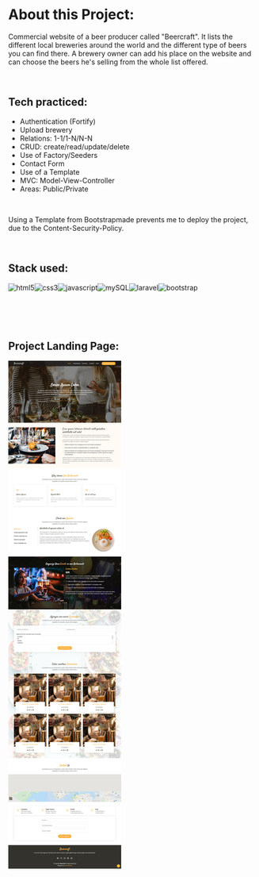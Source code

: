 
# About this Project:

Commercial website of a beer producer called "Beercraft". It lists the different local breweries around the world and the different type of beers you can find there. A brewery owner can add his place on the website and can choose the beers he's selling from the whole list offered.

<br>

## Tech practiced:

   - Authentication (Fortify)                      
   - Upload brewery
   - Relations: 1-1/1-N/N-N
   - CRUD: create/read/update/delete
   - Use of Factory/Seeders
   - Contact Form
   - Use of a Template
   - MVC: Model-View-Controller
   - Areas: Public/Private 

<br>

Using a Template from Bootstrapmade prevents me to deploy the project, due to the Content-Security-Policy.
 
 <br>
 
 ## Stack used:
 
<img align="left" alt="html5" src="https://img.shields.io/badge/-HTML-F64A1D?&style=for-the-badge&logo=html5&logoColor=white" />
<img align="left" alt="css3" src="https://img.shields.io/badge/-CSS-2962E9?&style=for-the-badge&logo=css3&logoColor=white" />
<img align="left" alt="javascript" src="https://img.shields.io/badge/-JAVASCRIPT-D89606?&style=for-the-badge&logo=javascript&logoColor=white" />
<img align="left" alt="mySQL" src="https://img.shields.io/badge/-MySQL-1B5E86?&style=for-the-badge&logo=mysql&logoColor=white" />
<img align="left" alt="laravel" src="https://img.shields.io/badge/-Laravel-F62C1F?&style=for-the-badge&logo=laravel&logoColor=white" />
<img align="left" alt="bootstrap" src="https://img.shields.io/badge/-bootstrap-533C78?&style=for-the-badge&logo=bootstrap&logoColor=white" />

<br>
<br>
<br>
<br>
<br>

## Project Landing Page:

![](GoFullPage_Beercraft.png)
